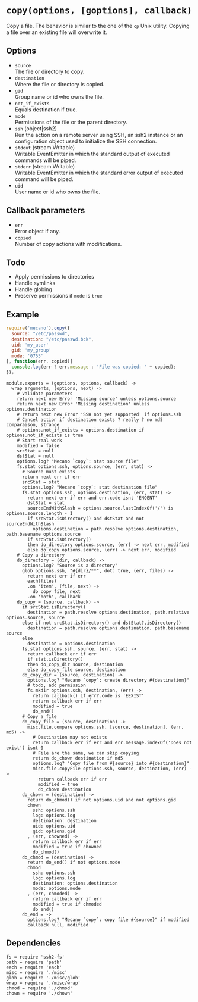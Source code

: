
# `copy(options, [goptions], callback)`

Copy a file. The behavior is similar to the one of the `cp`
Unix utility. Copying a file over an existing file will
overwrite it.

## Options

*   `source`   
    The file or directory to copy.   
*   `destination`   
    Where the file or directory is copied.   
*   `gid`   
    Group name or id who owns the file.   
*   `not_if_exists`   
    Equals destination if true.   
*   `mode`   
    Permissions of the file or the parent directory.   
*   `ssh` (object|ssh2)   
    Run the action on a remote server using SSH, an ssh2 instance or an
    configuration object used to initialize the SSH connection.   
*   `stdout` (stream.Writable)   
    Writable EventEmitter in which the standard output of executed commands will
    be piped.   
*   `stderr` (stream.Writable)   
    Writable EventEmitter in which the standard error output of executed command
    will be piped.   
*   `uid`   
    User name or id who owns the file.   

## Callback parameters

*   `err`   
    Error object if any.   
*   `copied`   
    Number of copy actions with modifications.   

## Todo

*   Apply permissions to directories
*   Handle symlinks
*   Handle globing
*   Preserve permissions if `mode` is `true`

## Example

```js
require('mecano').copy({
  source: "/etc/passwd",
  destination: "/etc/passwd.bck",
  uid: 'my_user'
  gid: 'my_group'
  mode: '0755'
}, function(err, copied){
  console.log(err ? err.message : 'File was copied: ' + copied);
});
```

    module.exports = (goptions, options, callback) ->
      wrap arguments, (options, next) ->
        # Validate parameters
        return next new Error 'Missing source' unless options.source
        return next new Error 'Missing destination' unless options.destination
        # return next new Error 'SSH not yet supported' if options.ssh
        # Cancel action if destination exists ? really ? no md5 comparaison, strange
        # options.not_if_exists = options.destination if options.not_if_exists is true
        # Start real work
        modified = false
        srcStat = null
        dstStat = null
        options.log? "Mecano `copy`: stat source file"
        fs.stat options.ssh, options.source, (err, stat) ->
          # Source must exists
          return next err if err
          srcStat = stat
          options.log? "Mecano `copy`: stat destination file"
          fs.stat options.ssh, options.destination, (err, stat) ->
            return next err if err and err.code isnt 'ENOENT'
            dstStat = stat
            sourceEndWithSlash = options.source.lastIndexOf('/') is options.source.length - 1
            if srcStat.isDirectory() and dstStat and not sourceEndWithSlash
              options.destination = path.resolve options.destination, path.basename options.source
            if srcStat.isDirectory()
            then do_directory options.source, (err) -> next err, modified
            else do_copy options.source, (err) -> next err, modified
        # Copy a directory
        do_directory = (dir, callback) ->
          options.log? "Source is a directory"
          glob options.ssh, "#{dir}/**", dot: true, (err, files) ->
            return next err if err
            each(files)
            .on 'item', (file, next) ->
              do_copy file, next
            .on 'both', callback
        do_copy = (source, callback) ->
          if srcStat.isDirectory()
            destination = path.resolve options.destination, path.relative options.source, source
          else if not srcStat.isDirectory() and dstStat?.isDirectory()
            destination = path.resolve options.destination, path.basename source
          else
            destination = options.destination
          fs.stat options.ssh, source, (err, stat) ->
            return callback err if err
            if stat.isDirectory()
            then do_copy_dir source, destination
            else do_copy_file source, destination
          do_copy_dir = (source, destination) ->
            options.log? "Mecano `copy`: create directory #{destination}"
            # todo, add permission
            fs.mkdir options.ssh, destination, (err) ->
              return callback() if err?.code is 'EEXIST'
              return callback err if err
              modified = true
              do_end()
          # Copy a file
          do_copy_file = (source, destination) ->
            misc.file.compare options.ssh, [source, destination], (err, md5) ->
              # Destination may not exists
              return callback err if err and err.message.indexOf('Does not exist') isnt 0
              # File are the same, we can skip copying
              return do_chown destination if md5
              options.log? "Copy file from #{source} into #{destination}"
              misc.file.copyFile options.ssh, source, destination, (err) ->
                return callback err if err
                modified = true
                do_chown destination
          do_chown = (destination) ->
            return do_chmod() if not options.uid and not options.gid
            chown
              ssh: options.ssh
              log: options.log
              destination: destination
              uid: options.uid
              gid: options.gid
            , (err, chowned) ->
              return callback err if err
              modified = true if chowned
              do_chmod()
          do_chmod = (destination) ->
            return do_end() if not options.mode
            chmod
              ssh: options.ssh
              log: options.log
              destination: options.destination
              mode: options.mode
            , (err, chmoded) ->
              return callback err if err
              modified = true if chmoded
              do_end()
          do_end = ->
            options.log? "Mecano `copy`: copy file #{source}" if modified
            callback null, modified

## Dependencies

    fs = require 'ssh2-fs'
    path = require 'path'
    each = require 'each'
    misc = require './misc'
    glob = require './misc/glob'
    wrap = require './misc/wrap'
    chmod = require './chmod'
    chown = require './chown'








